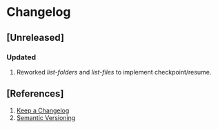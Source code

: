 # Changelog

## [Unreleased]

### Updated
1. Reworked _list-folders_ and _list-files_ to implement checkpoint/resume.

## [References]

1. [Keep a Changelog](https://keepachangelog.com/en/1.0.0)
2. [Semantic Versioning](https://semver.org/spec/v2.0.0.html)
